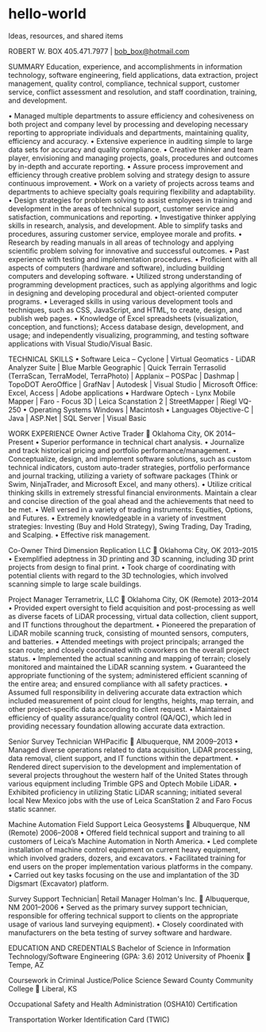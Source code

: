 # hello-world
Ideas, resources, and shared items


ROBERT W. BOX
405.471.7977 | bob_box@hotmail.com

SUMMARY
Education, experience, and accomplishments in information technology, software engineering, field applications, data extraction, project management, quality control, compliance, technical support, customer service, conflict assessment and resolution, and staff coordination, training, and development. 

•	Managed multiple departments to assure efficiency and cohesiveness on both project and company level by processing and developing necessary reporting to appropriate individuals and departments, maintaining quality, efficiency and accuracy.
•	Extensive experience in auditing simple to large data sets for accuracy and quality compliance.
•	Creative thinker and team player, envisioning and managing projects, goals, procedures and outcomes by in-depth and accurate reporting.
•	Assure process improvement and efficiency through creative problem solving and strategy design to assure continuous improvement.
•	Work on a variety of projects across teams and departments to achieve specialty goals requiring flexibility and adaptability.
•	Design strategies for problem solving to assist employees in training and development in the areas of technical support, customer service and satisfaction, communications and reporting.
•	Investigative thinker applying skills in research, analysis, and development. Able to simplify tasks and procedures, assuring customer service, employee morale and profits. 
•	Research by reading manuals in all areas of technology and applying scientific problem solving for innovative and successful outcomes. 
•	Past experience with testing and implementation procedures.
•	Proficient with all aspects of computers (hardware and software), including building computers and developing software.
•	Utilized strong understanding of programming development practices, such as applying algorithms and logic in designing and developing procedural and object-oriented computer programs.
•	Leveraged skills in using various development tools and techniques, such as CSS, JavaScript, and HTML, to create, design, and publish web pages.
•	Knowledge of Excel spreadsheets (visualization, conception, and functions); Access database design, development, and usage; and independently visualizing, programming, and testing software applications with Visual Studio/Visual Basic.

TECHNICAL SKILLS
•	Software
Leica – Cyclone | Virtual Geomatics - LiDAR Analyzer Suite | Blue Marble Geographic | Quick Terrain
Terrasolid (TerraScan, TerraModel, TerraPhoto) | Applanix – POSPac | Dashmap | TopoDOT
AeroOffice | GrafNav | Autodesk | Visual Studio | Microsoft Office: Excel, Access | Adobe applications
•	Hardware
Optech - Lynx Mobile Mapper | Faro - Focus 3D | Leica Scanstation 2 | StreetMapper | Riegl VQ-250
•	Operating Systems
Windows | Macintosh
•	Languages
Objective-C | Java | ASP.Net | SQL Server | Visual Basic

WORK EXPERIENCE
Owner     Active Trader  Oklahoma City, OK     2014–Present
•	Superior performance in technical chart analysis.
•	Journalize and track historical pricing and portfolio performance/management.
•	Conceptualize, design, and implement software solutions, such as custom technical indicators, custom auto-trader strategies, portfolio performance and journal tracking, utilizing a variety of software packages (Think or Swim, NinjaTrader, and Microsoft Excel, and many others).
•	Utilize critical thinking skills in extremely stressful financial environments. Maintain a clear and concise direction of the goal ahead and the achievements that need to be met. 
•	Well versed in a variety of trading instruments: Equities, Options, and Futures.
•	Extremely knowledgeable in a variety of investment strategies: Investing (Buy and Hold Strategy), Swing Trading, Day Trading, and Scalping.
•	Effective risk management.

Co-Owner     Third Dimension Replication LLC  Oklahoma City, OK     2013–2015
•	Exemplified adeptness in 3D printing and 3D scanning, including 3D print projects from design to final print.
•	Took charge of coordinating with potential clients with regard to the 3D technologies, which involved scanning simple to large scale buildings.

Project Manager     Terrametrix, LLC  Oklahoma City, OK (Remote)     2013–2014
•	Provided expert oversight to field acquisition and post-processing as well as diverse facets of LiDAR processing, virtual data collection, client support, and IT functions throughout the department.
•	Pioneered the preparation of LiDAR mobile scanning truck, consisting of mounted sensors, computers, and batteries.
•	Attended meetings with project principals; arranged the scan route; and closely coordinated with coworkers on the overall project status.
•	Implemented the actual scanning and mapping of terrain; closely monitored and maintained the LiDAR scanning system.
•	Guaranteed the appropriate functioning of the system; administered efficient scanning of the entire area; and ensured compliance with all safety practices.
•	Assumed full responsibility in delivering accurate data extraction which included measurement of point cloud for lengths, heights, map terrain, and other project-specific data according to client request.
•	Maintained efficiency of quality assurance/quality control (QA/QC), which led in providing necessary foundation allowing accurate data extraction.

Senior Survey Technician     WHPacific  Albuquerque, NM     2009–2013
•	Managed diverse operations related to data acquisition, LiDAR processing, data removal, client support, and IT functions within the department.
•	Rendered direct supervision to the development and implementation of several projects throughout the western half of the United States through various equipment including Trimble GPS and Optech Mobile LiDAR.
•	Exhibited proficiency in utilizing Static LiDAR scanning; initiated several local New Mexico jobs with the use of Leica ScanStation 2 and Faro Focus static scanner.

Machine Automation Field Support   Leica Geosystems  Albuquerque, NM (Remote)   2006–2008
•	Offered field technical support and training to all customers of Leica’s Machine Automation in North America.
•	Led complete installation of machine control equipment on current heavy equipment, which involved graders, dozers, and excavators.
•	Facilitated training for end users on the proper implementation various platforms in the company.
•	Carried out key tasks focusing on the use and implantation of the 3D Digsmart (Excavator) platform.

Survey Support Technician| Retail Manager     Holman's Inc.  Albuquerque, NM     2001–2006
•	Served as the primary survey support technician, responsible for offering technical support to clients on the appropriate usage of various land surveying equipment).
•	Closely coordinated with manufacturers on the beta testing of survey software and hardware.

EDUCATION AND CREDENTIALS
Bachelor of Science in Information Technology/Software Engineering (GPA: 3.6)     2012
University of Phoenix  Tempe, AZ

Coursework in Criminal Justice/Police Science
Seward County Community College  Liberal, KS

Occupational Safety and Health Administration (OSHA10) Certification

Transportation Worker Identification Card (TWIC)
